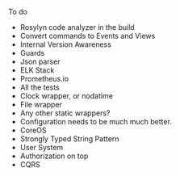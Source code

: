 To do

* Rosylyn code analyzer in the build
* Convert commands to Events and Views
* Internal Version Awareness
* Guards
* Json parser
* ELK Stack
* Prometheus.io
* All the tests
* Clock wrapper, or nodatime
* File wrapper
* Any other static wrappers?
* Configuration needs to be much much better.
* CoreOS
* Strongly Typed String Pattern
* User System
* Authorization on top
* CQRS 